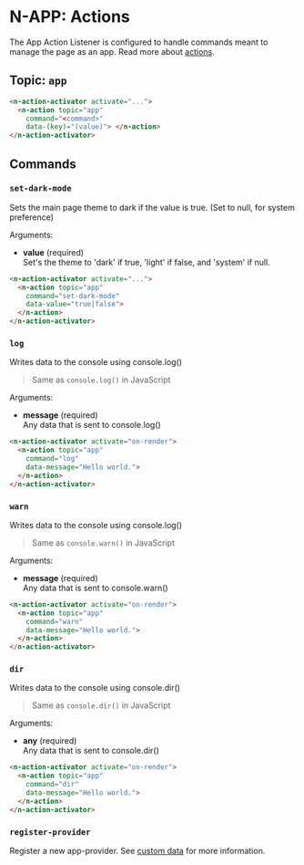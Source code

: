 # N-APP: Actions

The App Action Listener is configured to handle commands meant to manage the page as an app. Read more about [actions](/actions).

## Topic: `app`

```html
<n-action-activator activate="...">
  <n-action topic="app" 
    command="<command>" 
    data-(key)="(value)"> </n-action>
</n-action-activator>
```

## Commands

### `set-dark-mode`

Sets the main page theme to dark if the value is true. (Set to null, for system preference)

Arguments:

* **value** (required)\
  Set's the theme to 'dark' if true, 'light' if false, and 'system' if null.

```html
<n-action-activator activate="...">
  <n-action topic="app" 
    command="set-dark-mode" 
    data-value="true|false"> 
  </n-action>
</n-action-activator>
```

### `log`

Writes data to the console using console.log()

> Same as `console.log()` in JavaScript

Arguments:

* **message** (required)\
  Any data that is sent to console.log()

```html
<n-action-activator activate="on-render">
  <n-action topic="app" 
    command="log" 
    data-message="Hello world."> 
  </n-action>
</n-action-activator>
```

### `warn`

Writes data to the console using console.log()

> Same as `console.warn()` in JavaScript

Arguments:

* **message** (required)\
  Any data that is sent to console.warn()

```html
<n-action-activator activate="on-render">
  <n-action topic="app" 
    command="warn" 
    data-message="Hello world."> 
  </n-action>
</n-action-activator>
```

### `dir`

Writes data to the console using console.dir()

> Same as `console.dir()` in JavaScript

Arguments:

* **any** (required)\
  Any data that is sent to console.dir()

```html
<n-action-activator activate="on-render">
  <n-action topic="app" 
    command="dir" 
    data-message="Hello world."> 
  </n-action>
</n-action-activator>
```

### `register-provider`

Register a new app-provider. See [custom data](/components/n-app/custom) for more information.